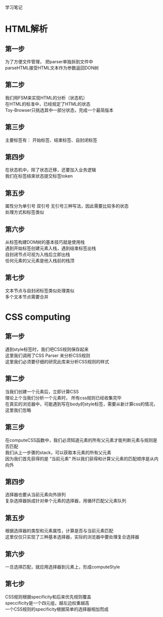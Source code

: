 学习笔记

# HTML解析
## 第一步
为了方便文件管理， 把parser单独拆到文件中 \
parseHTML接受HTML文本作为参数返回DON树

## 第二步
我们用FSM来实现HTML的分析（状态机）\
在HTML的标准中，已经规定了HTML的状态 \
Toy-Browser只挑选其中一部分状态，完成一个最简版本

## 第三步
主要标签有： 开始标签、结束标签、自封闭标签

## 第四步
在状态机中，除了状态迁移，还要加入业务逻辑 \
我们在标签结束状态提交标签token

## 第五步
属性分为单引号 双引号 无引号三种写法，因此需要比较多的状态 \
处理方式和标签类似

## 第六步
从标签构建DOM树的基本技巧就是使用栈 \
遇到开始标签创建元素入栈，遇到结束标签出栈 \
自封闭节点可视为入栈后立即出栈 \
任何元素的父元素是他入栈前的栈顶
## 第七步
文本节点与自封闭标签类似处理类似 \
多个文本节点需要合并

# CSS computing
## 第一步
遇到style标签时，我们吧CSS规则保存起来 \
这里我们调用了CSS Parser 来分析CSS规则 \
这里我们必须要仔细的研究此库来分析CSS规则的样式

## 第二步
当我们创建一个元素后，立即计算CSS \
理论上个当我们分析一个元素时， 所有css规则已经收集完毕 \
在真实的浏览器中，可能遇到写在body的style标签，需要从新计算css的情况，这里我们忽略

## 第三步
在computeCSS函数中，我们必须知道元素的所有父元素才能判断元素与规则是否匹配 \
我们从上一步骤的stack，可以获取本元素的所有父元素 \
因为我们首先获得的是 “当前元素” 所以我们获得和计算父元素的匹配顺序是从内向外

## 第四步
选择器也要从当前元素向外排列 \
复杂选择器拆成针对单个元素的选择器，用循环匹配父元素队列

## 第五步
根据选择器的类型和元素属性，计算是否与当前元素匹配 \
这里仅仅只实现了三种基本选择器，实际的浏览器中要处理复合选择器

## 第六步
一旦选择匹配，就应用选择器到元素上，形成computeStyle

## 第七步
CSS规则根据specificity和后来优先规则覆盖 \
speccificity是一个四元组，越左边权重越高 \
一个CSS规则的specificity根据简单的选择器相加而成